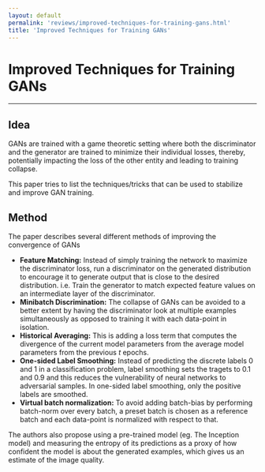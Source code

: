 ```yaml
---
layout: default
permalink: 'reviews/improved-techniques-for-training-gans.html'
title: 'Improved Techniques for Training GANs'
---
```


# Improved Techniques for Training GANs
---

## Idea

GANs are trained with a game theoretic setting where both the discriminator and the generator are trained to minimize their individual losses, thereby, potentially impacting the loss of the other entity and leading to training collapse. 

This paper tries to list the techniques/tricks that can be used to stabilize and improve GAN training.


## Method

The paper describes several different methods of improving the convergence of GANs
* **Feature Matching:** Instead of simply training the network to maximize the discriminator loss, run a discriminator on the generated distribution to encourage it to generate output that is close to the desired distribution. i.e. Train the generator to match expected feature values on an intermediate layer of the discriminator.
* **Minibatch Discrimination:** The collapse of GANs can be avoided to a better extent by having the discriminator look at multiple examples simultaneously as opposed to training it with each data-point in isolation.
* **Historical Averaging:** This is adding a loss term that computes the divergence of the current model parameters from the average model parameters from the previous $t$ epochs.
* **One-sided Label Smoothing:** Instead of predicting the discrete labels 0 and 1 in a classification problem, label smoothing sets the tragets to 0.1 and 0.9 and this reduces the vulnerability of neural networks to adversarial samples. In one-sided label smoothing, only the positive labels are smoothed.
* **Virtual batch normalization:** To avoid adding batch-bias by performing batch-norm over every batch, a preset batch is chosen as a reference batch and each data-point is normalized with respect to that.

The authors also propose using a pre-trained model (eg. The Inception model) and measuring the entropy of its predictions as a proxy of how confident the model is about the generated examples, which gives us an estimate of the image quality.
